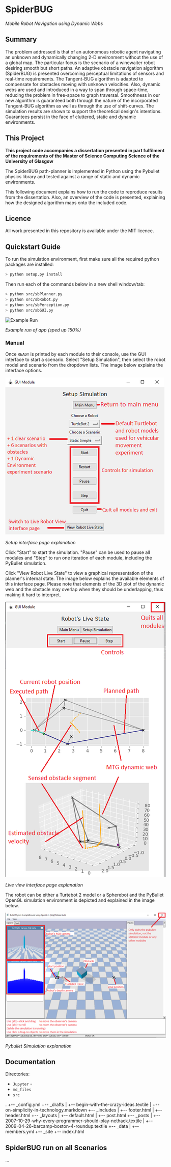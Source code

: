 # SpiderBUG 
_Mobile Robot Navigation using Dynamic Webs_

## Summary

The problem addressed is that of an autonomous robotic agent navigating an unknown and dynamically changing 2-D environment without the use of a global map. The particular focus is the scenario of a winewaiter robot desiring smooth but short paths. An adaptive obstacle navigation algorithm (SpiderBUG) is presented overcoming perceptual limitations of sensors and real-time requirements. The Tangent-BUG algorithm is adapted to compensate for obstacles moving with unknown velocities. Also, dynamic webs are used and introduced in a way to span through space-time, reducing the problem in free-space to graph traversal. Smoothness in our new algorithm is guaranteed both through the nature of the incorporated Tangent-BUG algorithm as well as through the use of shift-curves. The simulation results are shown to support the theoretical design's intentions. Guarantees persist in the face of cluttered, static and dynamic environments.

## This Project

**This project code accompanies a dissertation presented in part fulfilment of the requirements of the Master of Science Computing Science of the University of Glasgow**

The SpiderBUG path-planner is implemented in Python using the Pybullet physics library and tested against a range of static and dynamic environments.

This following document explains how to run the code to reproduce results from the dissertation. Also, an overview of the code is presented, explaining how the designed algorithm maps onto the included code.

## Licence

All work presented in this repository is available under the MIT licence.

## Quickstart Guide

To run the simulation environment, first make sure all the required python packages are installed:

``` bash
> python setup.py install
```

Then run each of the commands below in a new shell window/tab:

````bash
> python src/sbPlanner.py
> python src/sbRobot.py
> python src/sbPerception.py
> python src/sbGUI.py
````

![Example Run](https://raw.githubusercontent.com/the-jojo/SpiderBUG/master/md_files/overview.gif "Usage of Simulation Environment")

*Example run of app (sped up 150%)*

### Manual

Once `READY` is printed by each module to their console, use the GUI interface to start a scenario. Select "Setup Simulation", then select the robot model and scenario from the dropdown lists. The image below explains the interface options.

![Live View](https://raw.githubusercontent.com/the-jojo/SpiderBUG/master/md_files/setup_page.PNG "Setup Page Explanation")

*Setup interface page explanation*

Click "Start" to start the simulation. "Pause" can be used to pause all modules and "Step" to run one iteration of each module, including the PyBullet simulation.

Click "View Robot Live State" to view a graphical representation of the planner's internal state. The image below explains the available elements of this interface page. Please note that elements of the 3D plot of the dynamic web and the obstacle may overlap when they should be underlapping, thus making it hard to interpret. 

![Live View](https://raw.githubusercontent.com/the-jojo/SpiderBUG/master/md_files/live_view.PNG "Live View Page Explanation")

*Live view interface page explanation*

The robot can be either a Turtebot 2 model or a Spherebot and the PyBullet OpenGL simulation environment is depicted and explained in the image below.

![Simulation View](https://raw.githubusercontent.com/the-jojo/SpiderBUG/master/md_files/pybullet.PNG "Pybullet Simulation Explanation")

*Pybullet Simulation explanation* 

## Documentation

Directories:
 - `Jupyter`    - 
 - `md_files`
 - `src`
 
 .
+-- _config.yml
+-- _drafts
|   +-- begin-with-the-crazy-ideas.textile
|   +-- on-simplicity-in-technology.markdown
+-- _includes
|   +-- footer.html
|   +-- header.html
+-- _layouts
|   +-- default.html
|   +-- post.html
+-- _posts
|   +-- 2007-10-29-why-every-programmer-should-play-nethack.textile
|   +-- 2009-04-26-barcamp-boston-4-roundup.textile
+-- _data
|   +-- members.yml
+-- _site
+-- index.html

## SpiderBUG run on all Scenarios

...
